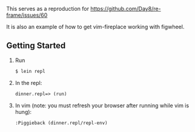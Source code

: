 This serves as a reproduction for https://github.com/Day8/re-frame/issues/60

It is also an example of how to get vim-fireplace working with figwheel.

## Getting Started

1. Run
    ```bash
    $ lein repl
    ```
1. In the repl:
    ```clojure
    dinner.repl=> (run)
    ```
1. In vim (note: you must refresh your browser after running while vim is hung):
    ```viml
    :Piggieback (dinner.repl/repl-env)
    ```
